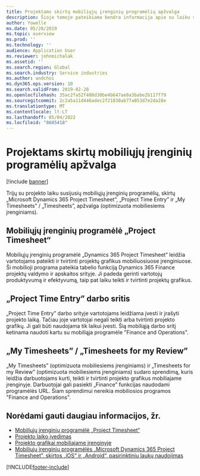 ```yaml
---
title: Projektams skirtų mobiliųjų įrenginių programėlių apžvalga
description: Šioje temoje pateikiama bendra informacija apie su laiku susijusias projektų programas, skirtas „Microsoft Dynamics 365 Project Timesheet”, „Project Time Entry” ir „My Timesheets” / „Timesheets”, kurias galima pasiekti mobiliajame įrenginyje.
author: Yowelle
ms.date: 05/28/2019
ms.topic: overview
ms.prod: ''
ms.technology: ''
audience: Application User
ms.reviewer: johnmichalak
ms.assetid: ''
ms.search.region: Global
ms.search.industry: Service industries
ms.author: andchoi
ms.dyn365.ops.version: 10
ms.search.validFrom: 2019-02-28
ms.openlocfilehash: 35ac2fa52f488d38be4b647ae8a3babe2b117f79
ms.sourcegitcommit: 2c2a5a11d446adec2f21030ab77a053d7e2da28e
ms.translationtype: MT
ms.contentlocale: lt-LT
ms.lasthandoff: 05/04/2022
ms.locfileid: "8685418"
---
```

# <a name="project-mobile-applications-overview"></a>Projektams skirtų mobiliųjų įrenginių programėlių apžvalga

[!include [banner](../includes/banner.md)]

Trijų su projekto laiku susijusių mobiliųjų įrenginių programėlių, skirtų „Microsoft Dynamics 365 Project Timesheet”, „Project Time Entry” ir „My Timesheets” / „Timesheets”, apžvalga (optimizuota mobiliesiems įrenginiams).

## <a name="project-timesheet-mobile-app"></a>Mobiliųjų įrenginių programėlė „Project Timesheet“

Mobiliųjų įrenginių programėlė „Dynamics 365 Project Timesheet“ leidžia vartotojams pateikti ir tvirtinti projektų grafikus mobiliuosiuose įrenginiuose. Ši mobilioji programa pateikia tabelio funkciją Dynamics 365 Finance projektų valdymo ir apskaitos srityje. Ji padeda gerinti vartotojų produktyvumą ir efektyvumą, taip pat laiku teikti ir tvirtinti projektų grafikus.

## <a name="project-time-entry-workspace"></a>„Project Time Entry” darbo sritis

„Project Time Entry” darbo srityje vartotojams leidžiama įvesti ir įrašyti projekto laiką. Tačiau joje vartotojai negali teikti arba tvirtinti projekto grafikų. Ji gali būti naudojama tik laikui įvesti. Šią mobiliąją darbo sritį ketinama naudoti kartu su mobiliąja programėle "Finance and Operations".

## <a name="my-timesheetstimesheets-for-my-review"></a>„My Timesheets” / „Timesheets for my Review”

„My Timesheets” (optimizuota mobiliesiems įrenginiams) ir „Timesheets for my Review” (optimizuota mobiliesiems įrenginiams) sudaro sprendimą, kuris leidžia darbuotojams kurti, teikti ir tvirtinti projekto grafikus mobiliajame įrenginyje. Darbuotojai gali pasiekti „Finance” funkcijas naudodami programėlės URL. Šiam sprendimui nereikia mobiliosios programos "Finance and Operations".

## <a name="for-more-information"></a>Norėdami gauti daugiau informacijos, žr.

- [Mobiliųjų įrenginių programėlė „Project Timesheet“](project-timesheet.md)
- [Projekto laiko įvedimas]( project-time-entry-mobile-workspace.md)
- [Projekto grafikai mobiliajame įrenginyje](Mobile-timesheets.md)
- [Mobiliųjų įrenginių programėlės „Microsoft Dynamics 365 Project Timesheet”, skirtos „iOS“ ir „Android“, pasirinktinių laukų naudojimas](custom-fields-mobile.md)


[!INCLUDE[footer-include](../includes/footer-banner.md)]